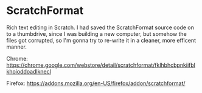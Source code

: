 # ScratchFormat
Rich text editing in Scratch. I had saved the ScratchFormat source code on to a thumbdrive, since I was building a new computer, but somehow the files got corrupted, so I'm gonna try to re-write it in a cleaner, more efficent manner.

Chrome: https://chrome.google.com/webstore/detail/scratchformat/fklhbhcbpnkiifblkhoioddoadlknecl

Firefox: https://addons.mozilla.org/en-US/firefox/addon/scratchformat/
